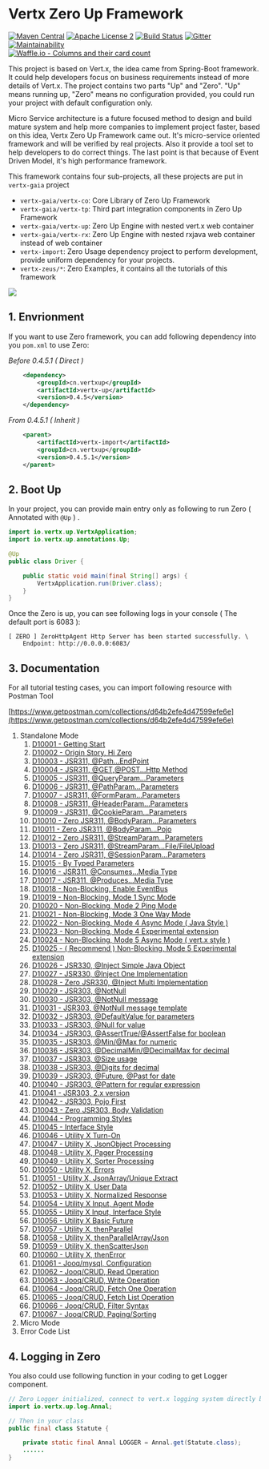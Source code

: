 # Vertx Zero Up Framework

[![Maven Central](https://maven-badges.herokuapp.com/maven-central/cn.vertxup/vertx-zero/badge.svg?style=plastic)](https://maven-badges.herokuapp.com/maven-central/cn.vertxup/vertx-zero/)  [![Apache License 2](https://img.shields.io/badge/license-ASF2-blue.svg)](https://www.apache.org/licenses/LICENSE-2.0.txt)  [![Build Status](https://travis-ci.org/silentbalanceyh/vertx-zero.svg?branch=master)](https://travis-ci.org/silentbalanceyh/vertx-zero)  [![Gitter](https://badges.gitter.im/JoinChat.svg)](https://gitter.im/vertx-up/Lobby)  [![Maintainability](https://api.codeclimate.com/v1/badges/d2d08e521276a496a94e/maintainability)](https://codeclimate.com/github/silentbalanceyh/vertx-zero/maintainability)  
[![Waffle.io - Columns and their card count](https://badge.waffle.io/silentbalanceyh/vertx-zero.svg?columns=all)](https://waffle.io/silentbalanceyh/vertx-zero)

This project is based on Vert.x, the idea came from Spring-Boot framework. It could help developers focus on business requirements instead of more details of Vert.x. The project contains two parts "Up" and "Zero". "Up" means running up, "Zero" means no configuration provided, you could run your project with default configuration only.

Micro Service architecture is a future focused method to design and build mature system and help more companies to implement project faster, based on this idea, Vertx Zero Up Framework came out. It's micro-service oriented framework and will be verified by real projects. Also it provide a tool set to help developers to do correct things. The last point is that because of Event Driven Model, it's high performance framework.

This framework contains four sub-projects, all these projects are put in `vertx-gaia` project

* `vertx-gaia/vertx-co`: Core Library of Zero Up Framework
* `vertx-gaia/vertx-tp`: Third part integration components in Zero Up Framework
* `vertx-gaia/vertx-up`: Zero Up Engine with nested vert.x web container
* `vertx-gaia/vertx-rx`: Zero Up Engine with nested rxjava web container instead of web container
* `vertx-import`: Zero Usage dependency project to perform development, provide uniform dependency for your projects.
* `vertx-zeus/*`: Zero Examples, it contains all the tutorials of this framework

![](doc/image/zero-up.png)

## 1. Envrionment

If you want to use Zero framework, you can add following dependency into you `pom.xml` to use Zero:

_Before 0.4.5.1 \( Direct \)_

```xml
    <dependency>
        <groupId>cn.vertxup</groupId>
        <artifactId>vertx-up</artifactId>
        <version>0.4.5</version>
    </dependency>
```

_From 0.4.5.1 \( Inherit \)_

```xml
    <parent>
        <artifactId>vertx-import</artifactId>
        <groupId>cn.vertxup</groupId>
        <version>0.4.5.1</version>
    </parent>
```

## 2. Boot Up

In your project, you can provide main entry only as following to run Zero \( Annotated with `@Up` \) .

```java
import io.vertx.up.VertxApplication;
import io.vertx.up.annotations.Up;

@Up
public class Driver {

    public static void main(final String[] args) {
        VertxApplication.run(Driver.class);
    }
}
```

Once the Zero is up, you can see following logs in your console \( The default port is 6083 \):

```
[ ZERO ] ZeroHttpAgent Http Server has been started successfully. \
    Endpoint: http://0.0.0.0:6083/
```

## 3. Documentation

For all tutorial testing cases, you can import following resource with Postman Tool

[https://www.getpostman.com/collections/d64b2efe4d47599efe6e](https://www.getpostman.com/collections/d64b2efe4d47599efe6e)

1. Standalone Mode
   1. [D10001 - Getting Start](doc/vertx-zero-tutorial/0-start-up.md)
   2. [D10002 - Origin Story, Hi Zero](doc/vertx-zero-tutorial/d10002-origin-story-hi-zero.md)
   3. [D10003 - JSR311, @Path...EndPoint](doc/vertx-zero-tutorial/d10003-jsr311-path-usage.md)
   4. [D10004 - JSR311, @GET,@POST...Http Method](doc/vertx-zero-tutorial/d10004-httpmethod-usage.md)
   5. [D10005 - JSR311, @QueryParam...Parameters](doc/vertx-zero-tutorial/d10005-queryparam-usage.md)
   6. [D10006 - JSR311, @PathParam...Parameters](doc/vertx-zero-tutorial/d10006-jsr311-pathparamparameters.md)
   7. [D10007 - JSR311, @FormParam...Parameters](doc/vertx-zero-tutorial/d10007-jsr311-formparamparameters.md)
   8. [D10008 - JSR311, @HeaderParam...Parameters](doc/vertx-zero-tutorial/d10008-jsr311-headerparamparameters.md)
   9. [D10009 - JSR311, @CookieParam...Parameters](doc/vertx-zero-tutorial/d10009-jsr311-cookieparamparameters.md)
   10. [D10010 - Zero JSR311, @BodyParam...Parameters](doc/vertx-zero-tutorial/d10010-zero-jsr311-bodyparamparameters.md)
   11. [D10011 - Zero JSR311, @BodyParam...Pojo](doc/vertx-zero-tutorial/d10011-zero-jsr311-bodyparampojo.md)
   12. [D10012 - Zero JSR311, @StreamParam...Parameters](doc/vertx-zero-tutorial/d10012-zero-jsr311-streamparamparameters.md)
   13. [D10013 - Zero JSR311, @StreamParam...File/FileUpload](doc/vertx-zero-tutorial/d10013-zero-jsr311-streamparamfilefileupload.md)
   14. [D10014 - Zero JSR311, @SessionParam...Parameters](doc/vertx-zero-tutorial/d10014-zero-jsr311-sessionparamparameters.md)
   15. [D10015 - By Typed Parameters](doc/vertx-zero-tutorial/d10015-by-typed-parameters.md)
   16. [D10016 - JSR311, @Consumes...Media Type](doc/vertx-zero-tutorial/d10016-jsr311-consumesmedia-type.md)
   17. [D10017 - JSR311, @Produces...Media Type](doc/vertx-zero-tutorial/d10017-jsr311-producesmedia-type.md)
   18. [D10018 - Non-Blocking, Enable EventBus](doc/vertx-zero-tutorial/d10018-async-enable-eventbus.md)
   19. [D10019 - Non-Blocking, Mode 1 Sync Mode](doc/vertx-zero-tutorial/d10019-non-blocking-mode-1-sync-mode.md)
   20. [D10020 - Non-Blocking, Mode 2 Ping Mode](doc/vertx-zero-tutorial/d10020-non-blocking-mode-2-block-mode.md)
   21. [D10021 - Non-Blocking, Mode 3 One Way Mode](doc/vertx-zero-tutorial/d10021-non-blocking-mode-3-one-way-mode.md)
   22. [D10022 - Non-Blocking, Mode 4 Async Mode \( Java Style \)](doc/vertx-zero-tutorial/d10022-recommend-non-blocking-mode-4-async-mode.md)
   23. [D10023 - Non-Blocking, Mode 4 Experimental extension](doc/vertx-zero-tutorial/d10023-non-blocking-mode-4-experimental-extension.md)
   24. [D10024 - Non-Blocking, Mode 5 Async Mode \( vert.x style \)](doc/vertx-zero-tutorial/d10024-non-blocking-mode-5-async-mode-vertx-style.md)
   25. [D10025 - \( Recommend \) Non-Blocking, Mode 5 Experimental extension](doc/vertx-zero-tutorial/d10025-non-blocking-mode-5-experimental-extension.md)
   26. [D10026 - JSR330, @Inject Simple Java Object](doc/vertx-zero-tutorial/d10026-jsr330-inject-simple-java-object.md)
   27. [D10027 - JSR330, @Inject One Implementation](doc/vertx-zero-tutorial/d10027-jsr330-inject-one-implementation.md)
   28. [D10028 - Zero JSR330, @Inject Multi Implementation](doc/vertx-zero-tutorial/d10028-zero-jsr330-inject-multi-implementation.md)
   29. [D10029 - JSR303, @NotNull](doc/vertx-zero-tutorial/d10029-jsr303-notnull.md)
   30. [D10030 - JSR303, @NotNull message](doc/vertx-zero-tutorial/d10030-jsr303-notnull-message.md)
   31. [D10031 - JSR303, @NotNull message template](doc/vertx-zero-tutorial/d10031-jsr303-notnull-message-template.md)
   32. [D10032 - JSR303, @DefaultValue for parameters](doc/vertx-zero-tutorial/d10032-jsr303-defaultvalue-for-parameters.md)
   33. [D10033 - JSR303, @Null for value](doc/vertx-zero-tutorial/d10033-jsr303-null-for-value.md)
   34. [D10034 - JSR303, @AssertTrue/@AssertFalse for boolean](doc/vertx-zero-tutorial/d10034-asserttrueassertfalse-for-boolean.md)
   35. [D10035 - JSR303, @Min/@Max for numeric](doc/vertx-zero-tutorial/d10035-jsr303-minmax-for-numeric.md)
   36. [D10036 - JSR303, @DecimalMin/@DecimalMax for decimal](doc/vertx-zero-tutorial/d10036-jsr303-decimalmindecimalmax-for-decimal.md)
   37. [D10037 - JSR303, @Size usage](doc/vertx-zero-tutorial/d10037-jsr303-size-usage.md)
   38. [D10038 - JSR303, @Digits for decimal](doc/vertx-zero-tutorial/d10038-jsr303-digits-for-decimal.md)
   39. [D10039 - JSR303, @Future, @Past for date](doc/vertx-zero-tutorial/d10039-jsr303-future-past-for-date.md)
   40. [D10040 - JSR303, @Pattern for regular expression](doc/vertx-zero-tutorial/d10040-jsr303-pattern-for-regular-expression.md)
   41. [D10041 - JSR303, 2.x version](doc/vertx-zero-tutorial/d10041-jsr303-in-future-usage.md)
   42. [D10042 - JSR303, Pojo First](doc/vertx-zero-tutorial/d10043-jsr303-pojo-first.md)
   43. [D10043 - Zero JSR303, Body Validation](doc/vertx-zero-tutorial/d10043-zero-jsr303-body-validation.md)
   44. [D10044 - Programming Styles](doc/vertx-zero-tutorial/d10044-programming-styles.md)
   45. [D10045 - Interface Style](doc/vertx-zero-tutorial/d10044-recommend-interface-mode-only.md)
   46. [D10046 - Utility X Turn-On](doc/vertx-zero-tutorial/d10046-utilityx-turn-on.md)
   47. [D10047 - Utility X, JsonObject Processing](doc/vertx-zero-tutorial/d10047-utility-x-json-processinng.md)
   48. [D10048 - Utility X, Pager Processing](doc/vertx-zero-tutorial/d10048-utility-x-pager-processing.md)
   49. [D10049 - Utility X, Sorter Processing](doc/vertx-zero-tutorial/d10049-utility-x-sorter-processing.md)
   50. [D10050 - Utility X, Errors](doc/vertx-zero-tutorial/d10050-utility-x-errors.md)
   51. [D10051 - Utility X, JsonArray/Unique Extract](doc/vertx-zero-tutorial/d10051-utility-x-jsonarrayunique-extract.md)
   52. [D10052 - Utility X, User Data](doc/vertx-zero-tutorial/d10052-utility-x-user-data.md)
   53. [D10053 - Utility X, Normalized Response](doc/vertx-zero-tutorial/d10053-utility-x-normalized-response.md)
   54. [D10054 - Utility X Input, Agent Mode](doc/vertx-zero-tutorial/d10054-utility-x-input-agent-mode.md)
   55. [D10055 - Utility X Input, Interface Style](doc/vertx-zero-tutorial/d10055-utility-x-interface-style.md)
   56. [D10056 - Utility X Basic Future](doc/vertx-zero-tutorial/d10056-utility-x-rest.md)
   57. [D10057 - Utility X, thenParallel](doc/vertx-zero-tutorial/d10057-utility-x-advanced-futures.md)
   58. [D10058 - Utility X, thenParallelArray/Json](doc/vertx-zero-tutorial/d10058-utility-x-thenparallelarrayjson.md)
   59. [D10059 - Utility X, thenScatterJson](doc/vertx-zero-tutorial/d10059-utility-x-thenscatterjson.md)
   60. [D10060 - Utility X, thenError](doc/vertx-zero-tutorial/d10060-utility-x-thenerror.md)
   61. [D10061 - Jooq/mysql, Configuration](doc/vertx-zero-tutorial/d10061-jooqmysql-configuration.md)
   62. [D10062 - Jooq/CRUD, Read Operation](doc/vertx-zero-tutorial/d10062-jooq-get.md)
   63. [D10063 - Jooq/CRUD, Write Operation](doc/vertx-zero-tutorial/d10063-jooqcreate-operations.md)
   64. [D10064 - Jooq/CRUD, Fetch One Operation](doc/vertx-zero-tutorial/d10064-jooqcrud-fetch-one-operation.md)
   65. [D10065 - Jooq/CRUD, Fetch List Operation](doc/vertx-zero-tutorial/d10065-jooqcrud-fetch-list-operation.md)
   66. [D10066 - Jooq/CRUD, Filter Syntax](doc/vertx-zero-tutorial/d10066-jooqcrud-filter-syntax.md)
   67. [D10067 - Jooq/CRUD, Paging/Sorting](doc/vertx-zero-tutorial/d10067-jooqcrud-advanced-search-operation.md)
2. Micro Mode
3. Error Code List

## 4. Logging in Zero

You also could use following function in your coding to get Logger component.

```java
// Zero Logger initialized, connect to vert.x logging system directly but uniform managed by zero.
import io.vertx.up.log.Annal;

// Then in your class
public final class Statute {

    private static final Annal LOGGER = Annal.get(Statute.class);
    ......
}
```



